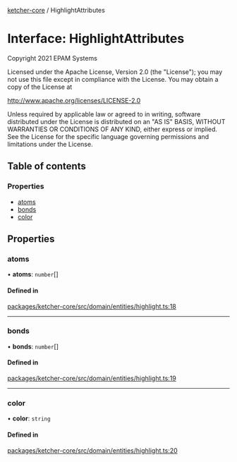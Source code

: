 [ketcher-core](../README.md) / HighlightAttributes

# Interface: HighlightAttributes

Copyright 2021 EPAM Systems

Licensed under the Apache License, Version 2.0 (the "License");
you may not use this file except in compliance with the License.
You may obtain a copy of the License at

   http://www.apache.org/licenses/LICENSE-2.0

Unless required by applicable law or agreed to in writing, software
distributed under the License is distributed on an "AS IS" BASIS,
WITHOUT WARRANTIES OR CONDITIONS OF ANY KIND, either express or implied.
See the License for the specific language governing permissions and
limitations under the License.

## Table of contents

### Properties

- [atoms](HighlightAttributes.md#atoms)
- [bonds](HighlightAttributes.md#bonds)
- [color](HighlightAttributes.md#color)

## Properties

### atoms

• **atoms**: `number`[]

#### Defined in

[packages/ketcher-core/src/domain/entities/highlight.ts:18](https://github.com/epam/ketcher/blob/bf065756/packages/ketcher-core/src/domain/entities/highlight.ts#L18)

___

### bonds

• **bonds**: `number`[]

#### Defined in

[packages/ketcher-core/src/domain/entities/highlight.ts:19](https://github.com/epam/ketcher/blob/bf065756/packages/ketcher-core/src/domain/entities/highlight.ts#L19)

___

### color

• **color**: `string`

#### Defined in

[packages/ketcher-core/src/domain/entities/highlight.ts:20](https://github.com/epam/ketcher/blob/bf065756/packages/ketcher-core/src/domain/entities/highlight.ts#L20)
